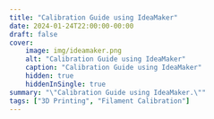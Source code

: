 ```yaml
---
title: "Calibration Guide using IdeaMaker"
date: 2024-01-24T22:00:00-00:00
draft: false
cover:
    image: img/ideamaker.png
    alt: "Calibration Guide using IdeaMaker"
    caption: "Calibration Guide using IdeaMaker"
    hidden: true
    hiddenInSingle: true
summary: "\"Calibration Guide using IdeaMaker.\""
tags: ["3D Printing", "Filament Calibration"]
---
```



